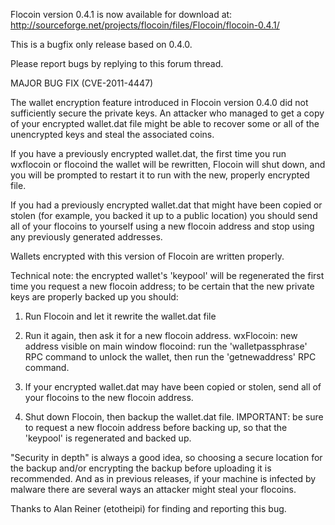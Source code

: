 Flocoin version 0.4.1 is now available for download at:
http://sourceforge.net/projects/flocoin/files/Flocoin/flocoin-0.4.1/

This is a bugfix only release based on 0.4.0.

Please report bugs by replying to this forum thread.

MAJOR BUG FIX  (CVE-2011-4447)

The wallet encryption feature introduced in Flocoin version 0.4.0 did not sufficiently secure the private keys. An attacker who
managed to get a copy of your encrypted wallet.dat file might be able to recover some or all of the unencrypted keys and steal the
associated coins.

If you have a previously encrypted wallet.dat, the first time you run wxflocoin or flocoind the wallet will be rewritten, Flocoin will
shut down, and you will be prompted to restart it to run with the new, properly encrypted file.

If you had a previously encrypted wallet.dat that might have been copied or stolen (for example, you backed it up to a public
location) you should send all of your flocoins to yourself using a new flocoin address and stop using any previously generated addresses.

Wallets encrypted with this version of Flocoin are written properly.

Technical note: the encrypted wallet's 'keypool' will be regenerated the first time you request a new flocoin address; to be certain that the
new private keys are properly backed up you should:

1. Run Flocoin and let it rewrite the wallet.dat file

2. Run it again, then ask it for a new flocoin address.
wxFlocoin: new address visible on main window
flocoind: run the 'walletpassphrase' RPC command to unlock the wallet,  then run the 'getnewaddress' RPC command.

3. If your encrypted wallet.dat may have been copied or stolen, send all of your flocoins to the new flocoin address.

4. Shut down Flocoin, then backup the wallet.dat file.
IMPORTANT: be sure to request a new flocoin address before backing up, so that the 'keypool' is regenerated and backed up.

"Security in depth" is always a good idea, so choosing a secure location for the backup and/or encrypting the backup before uploading it is recommended. And as in previous releases, if your machine is infected by malware there are several ways an attacker might steal your flocoins.

Thanks to Alan Reiner (etotheipi) for finding and reporting this bug.
